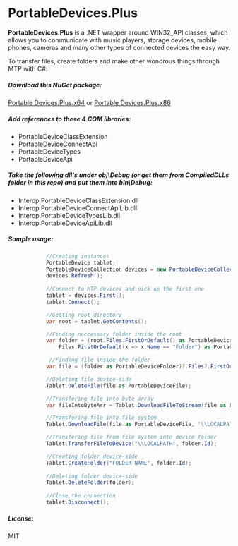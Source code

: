 # PortableDevices.Plus
**PortableDevices.Plus** is a .NET wrapper around WIN32_API classes, which allows you to communicate with music players, storage devices, mobile phones, cameras and many other types of connected devices the easy way.


To transfer files, create folders and make other wondrous things through MTP with C#:

##### Download this NuGet package:
[Portable Devices.Plus.x64](https://www.nuget.org/packages/PortableDevices.Plus.x64/) or [Portable Devices.Plus.x86](https://www.nuget.org/packages/PortableDevices.Plus.x86/)

##### Add references to these 4 COM libraries:

- PortableDeviceClassExtension
- PortableDeviceConnectApi
- PortableDeviceTypes
- PortableDeviceApi

##### Take the following dll's under obj\Debug (or get them from CompiledDLLs folder in this repo) and put them into bin\Debug:

- Interop.PortableDeviceClassExtension.dll
- Interop.PortableDeviceConnectApiLib.dll
- Interop.PortableDeviceTypesLib.dll
- Interop.PortableDeviceApiLib.dll


##### Sample usage:

```csharp
			//Creating instances
            PortableDevice tablet;
            PortableDeviceCollection devices = new PortableDeviceCollection();
            devices.Refresh();
			
            //Connect to MTP devices and pick up the first one
            tablet = devices.First();
            tablet.Connect();

            //Getting root directory
            var root = tablet.GetContents();

			//Finding neccessary folder inside the root
            var folder = (root.Files.FirstOrDefault() as PortableDeviceFolder).
                Files.FirstOrDefault(x => x.Name == "Folder") as PortableDeviceFolder;

             //Finding file inside the folder
            var file = (folder as PortableDeviceFolder)?.Files?.FirstOrDefault(x => x.Name == "File");

            //Deleting file device-side
            Tablet.DeleteFile(file as PortableDeviceFile);

            //Transfering file into byte array
            var fileIntoByteArr = Tablet.DownloadFileToStream(file as PortableDeviceFile);

            //Transfering file into file system
            Tablet.DownloadFile(file as PortableDeviceFile, "\\LOCALPATH");

            //Transfering file from file system into device folder
            Tablet.TransferFileToDevice("\\LOCALPATH", folder.Id);

            //Creating folder device-side
            Tablet.CreateFolder("FOLDER NAME", folder.Id);
        
            //Deleting folder device-side
            Tablet.DeleteFolder(folder);
			
            //Close the connection
            tablet.Disconnect();
```

##### License:
MIT